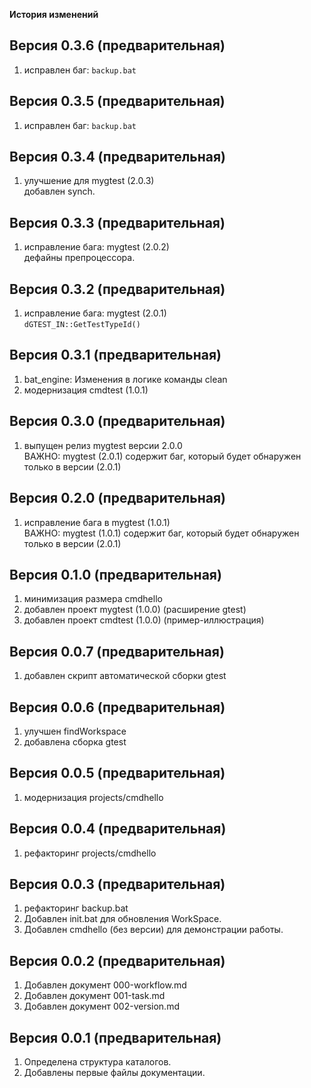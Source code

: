 
**История изменений**  

**Версия 0.3.6 (предварительная)**  
----------------------------------
1) исправлен баг: `backup.bat`

**Версия 0.3.5 (предварительная)**  
----------------------------------
1) исправлен баг: `backup.bat`

**Версия 0.3.4 (предварительная)**  
----------------------------------
1) улучшение для mygtest (2.0.3)  
   добавлен synch.  

**Версия 0.3.3 (предварительная)**  
----------------------------------
1) исправление бага: mygtest (2.0.2)  
   дефайны препроцессора.  

**Версия 0.3.2 (предварительная)**  
----------------------------------
1) исправление бага: mygtest (2.0.1)  
   `dGTEST_IN::GetTestTypeId()`  

**Версия 0.3.1 (предварительная)**  
----------------------------------
1) bat_engine: Изменения в логике команды clean  
2) модернизация cmdtest (1.0.1)  

**Версия 0.3.0 (предварительная)**  
----------------------------------
1) выпущен релиз mygtest версии 2.0.0  
ВАЖНО: mygtest (2.0.1) содержит баг, 
который будет обнаружен только в версии (2.0.1)  

**Версия 0.2.0 (предварительная)**  
----------------------------------
1) исправление бага в mygtest (1.0.1)  
ВАЖНО: mygtest (1.0.1) содержит баг, 
который будет обнаружен только в версии (2.0.1)  

**Версия 0.1.0 (предварительная)**  
----------------------------------
1) минимизация размера cmdhello  
2) добавлен проект mygtest (1.0.0) (расширение gtest)  
3) добавлен проект cmdtest (1.0.0) (пример-иллюстрация)  

**Версия 0.0.7 (предварительная)**  
----------------------------------
1) добавлен скрипт автоматической сборки gtest  

**Версия 0.0.6 (предварительная)**  
----------------------------------
1) улучшен findWorkspace  
2) добавлена сборка gtest  

**Версия 0.0.5 (предварительная)**  
----------------------------------
1) модернизация projects/cmdhello  

**Версия 0.0.4 (предварительная)**  
----------------------------------
1) рефакторинг projects/cmdhello  

**Версия 0.0.3 (предварительная)**  
----------------------------------
1) рефакторинг backup.bat
2) Добавлен init.bat для обновления WorkSpace.  
3) Добавлен cmdhello (без версии) для демонстрации работы.  

**Версия 0.0.2 (предварительная)**  
----------------------------------
1) Добавлен документ 000-workflow.md  
2) Добавлен документ 001-task.md  
3) Добавлен документ 002-version.md  

**Версия 0.0.1 (предварительная)**  
----------------------------------
1) Определена структура каталогов.  
2) Добавлены первые файлы документации.  

